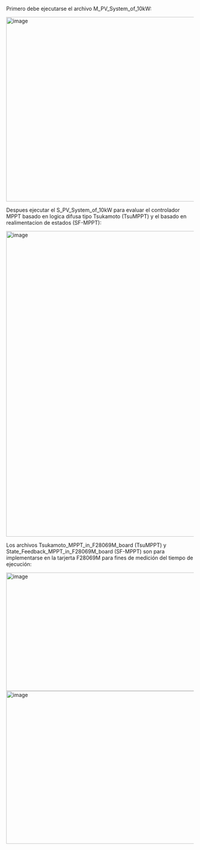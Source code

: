 Primero debe ejecutarse el archivo M_PV_System_of_10kW:

<img width="950" height="494" alt="image" src="https://github.com/user-attachments/assets/f3b8edbf-a862-446a-86de-27b3c62b63a1" />


Despues ejecutar el S_PV_System_of_10kW para evaluar el controlador MPPT basado en logica difusa tipo Tsukamoto (TsuMPPT) y el basado en realimentacion de estados (SF-MPPT):

<img width="1874" height="818" alt="image" src="https://github.com/user-attachments/assets/b6fcd972-693b-4a4c-a1f2-8d0a584a549e" />

Los archivos Tsukamoto_MPPT_in_F28069M_board (TsuMPPT) y State_Feedback_MPPT_in_F28069M_board (SF-MPPT) son para implementarse en la tarjerta F28069M para fines de medición del tiempo de ejecución:

<img width="719" height="317" alt="image" src="https://github.com/user-attachments/assets/e3d2593d-a098-437b-83b7-fa35f270e014" />

<img width="728" height="409" alt="image" src="https://github.com/user-attachments/assets/b517699a-d4ef-4d48-a7ca-f9fe90c30a89" />


